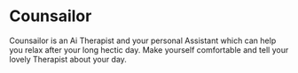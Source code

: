 # Counsailor 

Counsailor is an Ai Therapist and your personal Assistant which can help you relax after your long hectic day.
Make yourself comfortable and tell your lovely Therapist about your day.
